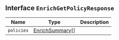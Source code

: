## Interface `EnrichGetPolicyResponse`

| Name | Type | Description |
| - | - | - |
| `policies` | [EnrichSummary](./EnrichSummary.md)[] | &nbsp; |
